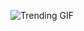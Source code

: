 ![Trending GIF](https://media1.giphy.com/media/v1.Y2lkPThiYjIxNzcybHMyM2F3YnJ4N3l5cW42cG9xcHRlOGZndmt0cHc3ZGV6bzFyeDBpbiZlcD12MV9naWZzX3NlYXJjaCZjdD1n/rplvK3z0IzLqBxVJWk/giphy.gif)
